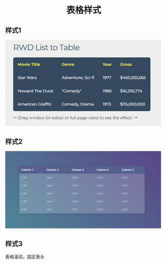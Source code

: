 # <center>表格样式</center>
## 样式1
<img src="https://raw.githubusercontent.com/15124192655/img_load/main/img/%E8%A1%A8%E6%A0%BC%E6%A0%B7%E5%BC%8F1.png" width=500px>

## 样式2
<img src="https://raw.githubusercontent.com/15124192655/img_load/main/img/%E8%A1%A8%E6%A0%BC%E6%A0%B7%E5%BC%8F2.png" width=500px>

## 样式3
表格滚动，固定表头